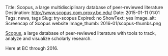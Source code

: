 Title: Scopus, a large multidisciplinary database of peer-reviewed literature
Destination: http://www.scopus.com.proxy.bc.edu/
Date: 2015-01-11 01:01 
Tags: news, tags 
Slug: try-scopus
Expired: no
ShowText: yes
Image_alt: Screencap of Scopus website
Image_thumb: 2016-01/scopus-thumbs.png

<a href="http://www.scopus.com.proxy.bc.edu/">Scopus</a>, a  large database of peer-reviewed literature with tools to track, analyze and visualize scholarly research.  

Here at BC through 2016.
